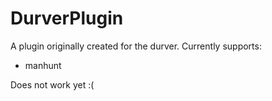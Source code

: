 # DurverPlugin
A plugin originally created for the durver.
Currently supports:
- manhunt

Does not work yet :(
